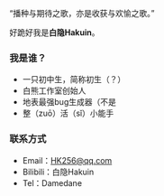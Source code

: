 “播种与期待之歌，亦是收获与欢愉之歌。”

好跪好我是**白隐Hakuin**。

### 我是谁？
- 一只初中生，简称初生（？）
- 白熊工作室创始人
- 地表最强bug生成器（不是
- 整（zuō）活（sǐ）小能手

### 联系方式
- Email：HK256@qq.com
- Bilibili：白隐Hakuin
- Tel：Damedane

<!---
Hakuin123/Hakuin123 is a ✨ special ✨ repository because its `README.md` (this file) appears on your GitHub profile.
You can click the Preview link to take a look at your changes.
--->

